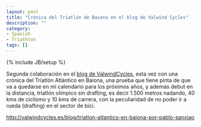 ```yaml
---
layout: post
title: "Crónica del Triatlón de Baiona en el blog de Valwind Cycles"
description: ""
category: 
- Spanish
- Triathlon
tags: []
---
```

{% include JB/setup %}

Segunda colaboración en el [blog de ValwindCycles](http://valwindcycles.es/blog), esta vez con una crónica del Triatlón Atlántico en Baiona, una prueba que tiene pinta de que va a quedarse en mi calendario para los próximos años, y además debut en la distancia, triatlón olímpico sin drafting, es decir 1.500 metros nadando, 40 kms de ciclismo y 10 kms de carrera, con la peculiaridad de no poder ir a rueda (drafting) en el sector de bici.

http://valwindcycles.es/blog/triatlon-atlantico-en-baiona-por-pablo-sanxiao
